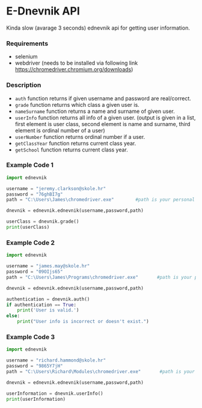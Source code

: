 # E-Dnevnik API
Kinda slow (avarage 3 seconds) ednevnik api for getting user information.

### Requirements 
* selenium
* webdriver (needs to be installed via following link https://chromedriver.chromium.org/downloads)

### Description
* `auth` function returns if given username and password are real/correct.
* `grade` function returns which class a given user is.
* `nameSurname` function returns a name and surname of given user.
* `userInfo` function returns all info of a given user. (output is given in a list, first element is user class, second element is name and surname, third element is ordinal number of a user)
* `userNumber` function returns ordinal number if a user.
* `getClassYear` function returns current class year.
* `getSchool` function returns current class year.

### Example Code 1
```py
import ednevnik

username = "jeremy.clarkson@skole.hr"
password = "76ghBI7g"
path = "C:\Users\James\chromedriver.exe"        #path is your personal path where webdriver is located on your PC

dnevnik = ednevnik.ednevnik(username,password,path)

userClass = dnevnik.grade()
print(userClass)
```
### Example Code 2
```py
import ednevnik

username = "james.may@skole.hr"
password = "09OIjs65"
path = "C:\Users\James\Programs\chromedriver.exe"       #path is your personal path where webdriver is located on your PC

dnevnik = ednevnik.ednevnik(username,password,path)

authentication = dnevnik.auth()
if authentication == True:
    print('User is valid.')
else:
    print("User info is incorrect or doesn't exist.")
```
### Example Code 3
```py
import ednevnik

username = "richard.hammond@skole.hr"
password = "9865Y7jH"
path = "C:\Users\Richard\Modules\chromedriver.exe"       #path is your personal path where webdriver is located on your PC

dnevnik = ednevnik.ednevnik(username,password,path)

userInformation = dnevnik.userInfo()
print(userInformation)
```